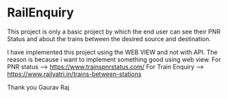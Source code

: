 # RailEnquiry

This project is only a basic project by which the end user can see their PNR Status and about the trains between the desired source and destination.

I have implemented this project using the WEB VIEW and not with API. The reason is because i want to implement something good using web view.
For PNR status --> https://www.trainspnrstatus.com/
For Train Enquiry --> https://www.railyatri.in/trains-between-stations


Thank you
Gaurav Raj
